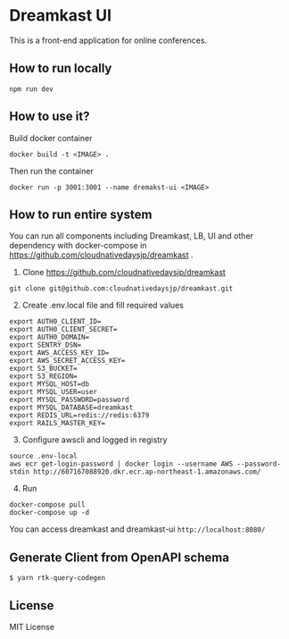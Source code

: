 # Dreamkast UI

This is a front-end application for online conferences.

## How to run locally

```
npm run dev
```

## How to use it?

Build docker container

```
docker build -t <IMAGE> .
```

Then run the container

```
docker run -p 3001:3001 --name dremakst-ui <IMAGE>
```

## How to run entire system

You can run all components including Dreamkast, LB, UI and other dependency with docker-compose in https://github.com/cloudnativedaysjp/dreamkast .

1. Clone https://github.com/cloudnativedaysjp/dreamkast

```
git clone git@github.com:cloudnativedaysjp/dreamkast.git
```

2. Create .env.local file and fill required values

```
export AUTH0_CLIENT_ID=
export AUTH0_CLIENT_SECRET=
export AUTH0_DOMAIN=
export SENTRY_DSN=
export AWS_ACCESS_KEY_ID=
export AWS_SECRET_ACCESS_KEY=
export S3_BUCKET=
export S3_REGION=
export MYSQL_HOST=db
export MYSQL_USER=user
export MYSQL_PASSWORD=password
export MYSQL_DATABASE=dreamkast
export REDIS_URL=redis://redis:6379
export RAILS_MASTER_KEY=
```

3. Configure awscli and logged in registry

```
source .env-local
aws ecr get-login-password | docker login --username AWS --password-stdin http://607167088920.dkr.ecr.ap-northeast-1.amazonaws.com/
```

4. Run

```
docker-compose pull
docker-compose up -d
```

You can access dreamkast and dreamkast-ui `http://localhost:8080/`

## Generate Client from OpenAPI schema

```
$ yarn rtk-query-codegen

```

## License

MIT License

